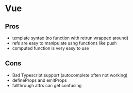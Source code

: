 # Vue

## Pros
- template syntax (no function with retrun wrapped around)
- refs are easy to manipulate usng functions like push
- computed function is very easy to use

## Cons
- Bad Typescript support (autocomplete often not working)
- defineProps and emitProps
- fallthrough attrs can get confusing